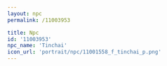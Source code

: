 ```yaml
---
layout: npc
permalink: /11003953

title: Npc
id: '11003953'
npc_name: 'Tinchai'
icon_url: 'portrait/npc/11001558_f_tinchai_p.png'
---
```

